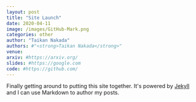 ```yaml
---
layout: post
title: "Site Launch"
date: 2020-04-11
image: /images/GitHub-Mark.png
categories: other
author: "Taikan Nakada"
authors: #"<strong>Taikan Nakada</strong>"
venue:
arxiv: #https://arxiv.org/
slides: #https://google.com
code: #https://github.com/
---
```


Finally getting around to putting this site together. It's powered by [Jekyll](http://jekyllrb.com) and I can use Markdown to author my posts.
